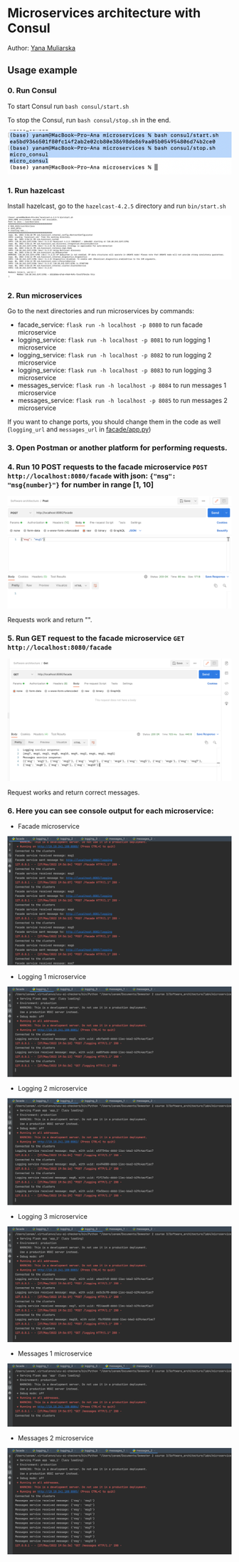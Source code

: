 # Microservices architecture with Consul

Author: [Yana Muliarska](https://github.com/muliarska)

## Usage example

### 0. Run Consul
To start Consul run `bash consul/start.sh`

To stop the Consul, run `bash consul/stop.sh` in the end.

![consul_logs](https://github.com/muliarska/microservices/blob/micro_consul/logs/consul_logs.png)

### 1. Run hazelcast

Install hazelcast, go to the `hazelcast-4.2.5` directory and run `bin/start.sh`

![hazelcast_logs](https://github.com/muliarska/microservices/blob/micro_consul/logs/hazelcast_logs.png)

### 2. Run microservices

Go to the next directories and run microservices by commands:
- facade_service: `flask run -h localhost -p 8080` to run facade microservice
- logging_service: `flask run -h localhost -p 8081` to run logging 1 microservice
- logging_service: `flask run -h localhost -p 8082` to run logging 2 microservice
- logging_service: `flask run -h localhost -p 8083` to run logging 3 microservice
- messages_service: `flask run -h localhost -p 8084` to run messages 1 microservice
- messages_service: `flask run -h localhost -p 8085` to run messages 2 microservice

If you want to change ports, you should change them in the code as well (`logging_url` and `messages_url` in [facade/app.py](https://github.com/muliarska/microservices/blob/micro_consul/facade_service/app.py))

### 3. Open Postman or another platform for performing requests.

### 4. Run 10 POST requests to the facade microservice `POST http://localhost:8080/facade` with json: `{"msg": "msg{number}"}` for number in range [1, 10]

![post_request](https://github.com/muliarska/microservices/blob/micro_consul/logs/post_request.png)

Requests work and return "".

### 5. Run GET request to the facade microservice `GET http://localhost:8080/facade`

![get_request](https://github.com/muliarska/microservices/blob/micro_consul/logs/get_request.png)

Request works and return correct messages.

### 6. Here you can see console output for each microservice:

- Facade microservice

![facade_logs](https://github.com/muliarska/microservices/blob/micro_consul/logs/facade_logs.png)

- Logging 1 microservice

![logging_1_logs](https://github.com/muliarska/microservices/blob/micro_consul/logs/logging_1_logs.png)

- Logging 2 microservice

![logging_2_logs](https://github.com/muliarska/microservices/blob/micro_consul/logs/logging_2_logs.png)

- Logging 3 microservice

![logging_3_logs](https://github.com/muliarska/microservices/blob/micro_consul/logs/logging_3_logs.png)

- Messages 1 microservice

![messages_1_logs](https://github.com/muliarska/microservices/blob/micro_consul/logs/messages_1_logs.png)

- Messages 2 microservice

![messages_2_logs](https://github.com/muliarska/microservices/blob/micro_consul/logs/messages_2_logs.png)



